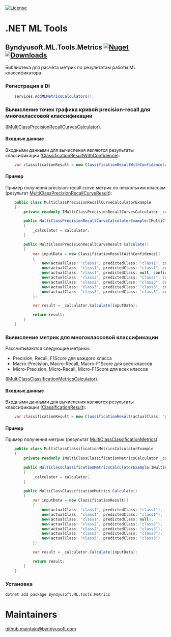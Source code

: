 ﻿[![License](https://img.shields.io/badge/License-Apache--2.0-blue.svg)](https://opensource.org/licenses/Apache-2.0)

# .NET ML Tools

## Byndyusoft.ML.Tools.Metrics [![Nuget](https://img.shields.io/nuget/v/Byndyusoft.ML.Tools.Metrics.svg)](https://www.nuget.org/packages/Byndyusoft.ML.Tools.Metrics/) [![Downloads](https://img.shields.io/nuget/dt/Byndyusoft.ML.Tools.Metrics.svg)](https://www.nuget.org/packages/Byndyusoft.ML.Tools.Metrics/)

Библиотека для расчёта метрик по результатам работы ML классификатора.

### Регистрация в DI

```csharp
    services.AddMLMetricsCalculators();
```

### Вычисление точек графика кривой precision-recall для многоклассовой классификации

([IMultiClassPrecisionRecallCurvesCalculator](src/Metrics/Interfaces/IMultiClassPrecisionRecallCurvesCalculator.cs)).

#### Входные данные

Входными данными для вычисления являются результаты классификации ([ClassificationResultWithConfidence](src/Metrics/Dtos/ClassificationResultWithConfidence.cs)):
```csharp
    var classificationResult = new ClassificationResultWithConfidence(actualClass: "class1", predictedClass: "class1", confidence: 0.9d);
```

#### Пример

Пример получения precision-recall curve метрик по нескольким классам (результат [MultiClassPrecisionRecallCurveResult](src/Metrics/Dtos/MultiClassPrecisionRecallCurveResult.cs)):
```csharp
    public class MultiClassPrecisionRecallCurveCalculatorExample
    {
        private readonly IMultiClassPrecisionRecallCurvesCalculator _calculator;

        public MultiClassPrecisionRecallCurveCalculatorExample(IMultiClassPrecisionRecallCurvesCalculator calculator)
        {
            _calculator = calculator;
        }

        public MultiClassPrecisionRecallCurveResult Calculate()
        {
            var inputData = new ClassificationResultWithConfidence[]
            {
                new(actualClass: "class1", predictedClass: "class1", confidence: 0.99d),
                new(actualClass: "class1", predictedClass: "class1", confidence: 0.98d),
                new(actualClass: "class1", predictedClass: null, confidence: 0.5d),
                new(actualClass: "class2", predictedClass: "class2", confidence: 0.6d),
                new(actualClass: "class2", predictedClass: "class3", confidence: 0.3d),
                new(actualClass: "class3", predictedClass: "class3", confidence: 0.85d),
                new(actualClass: "class3", predictedClass: "class3", confidence: 0.7d)
            };

            var result = _calculator.Calculate(inputData);

            return result;
        }
    }
```

### Вычисление метрик для многоклассовой классификации

Рассчитываются следующие метрики:
* Precision, Recall, F1Score для каждого класса
* Macro-Precision, Macro-Recall, Macro-F1Score для всех классов
* Micro-Precision, Micro-Recall, Micro-F1Score для всех классов

([IMultiClassClassificationMetricsCalculator](src/Metrics/Interfaces/IMultiClassClassificationMetricsCalculator.cs)).

#### Входные данные

Входными данными для вычисления являются результаты классификации ([ClassificationResult](src/Metrics/Dtos/ClassificationResult.cs)):
```csharp
    var classificationResult = new ClassificationResult(actualClass: "class1", predictedClass: "class1");
```

#### Пример

Пример получения метрик (результат [MultiClassClassificationMetrics](src/Metrics/Dtos/MultiClassClassificationMetrics.cs)):
```csharp
    public class MultiClassClassificationMetricsCalculatorExample
    {
        private readonly IMultiClassClassificationMetricsCalculator _calculator;

        public MultiClassClassificationMetricsCalculatorExample(IMultiClassClassificationMetricsCalculator calculator)
        {
            _calculator = calculator;
        }

        public MultiClassClassificationMetrics Calculate()
        {
            var inputData = new ClassificationResult[]
            {
                new(actualClass: "class1", predictedClass: "class1"),
                new(actualClass: "class1", predictedClass: "class1"),
                new(actualClass: "class1", predictedClass: null),
                new(actualClass: "class2", predictedClass: "class2"),
                new(actualClass: "class2", predictedClass: "class3"),
                new(actualClass: "class3", predictedClass: "class3"),
                new(actualClass: "class3", predictedClass: "class3")
            };

            var result = _calculator.Calculate(inputData);

            return result;
        }
    }
```

### Установка

```shell
dotnet add package Byndyusoft.ML.Tools.Metrics
```

# Maintainers
[github.maintain@byndyusoft.com](mailto:github.maintain@byndyusoft.com)
